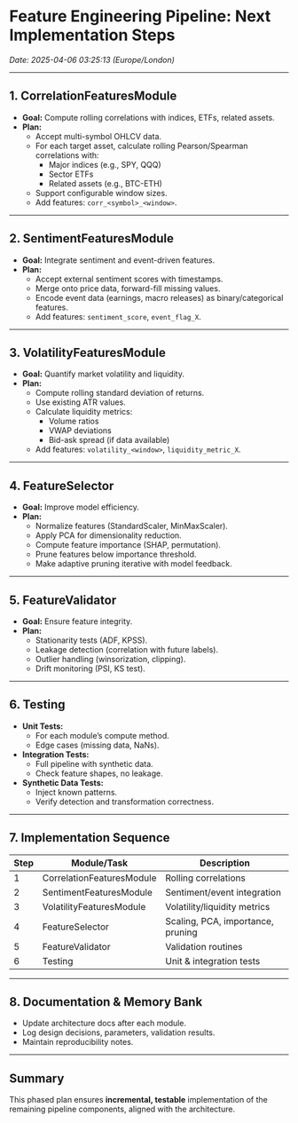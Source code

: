 # Feature Engineering Pipeline: Next Implementation Steps  
*Date: 2025-04-06 03:25:13 (Europe/London)*

---

## 1. **CorrelationFeaturesModule**

- **Goal:** Compute rolling correlations with indices, ETFs, related assets.
- **Plan:**
  - Accept multi-symbol OHLCV data.
  - For each target asset, calculate rolling Pearson/Spearman correlations with:
    - Major indices (e.g., SPY, QQQ)
    - Sector ETFs
    - Related assets (e.g., BTC-ETH)
  - Support configurable window sizes.
  - Add features: `corr_<symbol>_<window>`.

---

## 2. **SentimentFeaturesModule**

- **Goal:** Integrate sentiment and event-driven features.
- **Plan:**
  - Accept external sentiment scores with timestamps.
  - Merge onto price data, forward-fill missing values.
  - Encode event data (earnings, macro releases) as binary/categorical features.
  - Add features: `sentiment_score`, `event_flag_X`.

---

## 3. **VolatilityFeaturesModule**

- **Goal:** Quantify market volatility and liquidity.
- **Plan:**
  - Compute rolling standard deviation of returns.
  - Use existing ATR values.
  - Calculate liquidity metrics:
    - Volume ratios
    - VWAP deviations
    - Bid-ask spread (if data available)
  - Add features: `volatility_<window>`, `liquidity_metric_X`.

---

## 4. **FeatureSelector**

- **Goal:** Improve model efficiency.
- **Plan:**
  - Normalize features (StandardScaler, MinMaxScaler).
  - Apply PCA for dimensionality reduction.
  - Compute feature importance (SHAP, permutation).
  - Prune features below importance threshold.
  - Make adaptive pruning iterative with model feedback.

---

## 5. **FeatureValidator**

- **Goal:** Ensure feature integrity.
- **Plan:**
  - Stationarity tests (ADF, KPSS).
  - Leakage detection (correlation with future labels).
  - Outlier handling (winsorization, clipping).
  - Drift monitoring (PSI, KS test).

---

## 6. **Testing**

- **Unit Tests:**
  - For each module’s compute method.
  - Edge cases (missing data, NaNs).
- **Integration Tests:**
  - Full pipeline with synthetic data.
  - Check feature shapes, no leakage.
- **Synthetic Data Tests:**
  - Inject known patterns.
  - Verify detection and transformation correctness.

---

## 7. **Implementation Sequence**

| Step | Module/Task | Description |
|-------|-------------------------|------------------------------|
| 1 | CorrelationFeaturesModule | Rolling correlations |
| 2 | SentimentFeaturesModule | Sentiment/event integration |
| 3 | VolatilityFeaturesModule | Volatility/liquidity metrics |
| 4 | FeatureSelector | Scaling, PCA, importance, pruning |
| 5 | FeatureValidator | Validation routines |
| 6 | Testing | Unit & integration tests |

---

## 8. **Documentation & Memory Bank**

- Update architecture docs after each module.
- Log design decisions, parameters, validation results.
- Maintain reproducibility notes.

---

## Summary

This phased plan ensures **incremental, testable** implementation of the remaining pipeline components, aligned with the architecture.